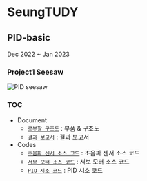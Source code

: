 # SeungTUDY
## PID-basic
Dec 2022 ~ Jan 2023

### Project1 Seesaw
![PID seesaw](https://github.com/LswLlama/SeungTUDY/assets/115550749/932ef15c-d4a4-4798-b70d-9d9317113604)

### TOC
- Document
  - [`로봇팔 구조도`](project1_seesaw/src/Seesaw_structure.md) : 부품 & 구조도
  - [`결과 보고서`](project1_seesaw/reource/결과보고서(수정본).docx) : 결과 보고서
- Codes
  - [`초음파 센서 소스 코드`](project1_seesaw/src/s_codes/s_ultrasonic) : 초음파 센서 소스 코드
  - [`서보 모터 소스 코드`](project1_seesaw/src/s_codes/s_servo_serial) : 서보 모터 소스 코드
  - [`PID 시소 코드`](project1_seesaw/src/code-seesaw) : PID 시소 코드

